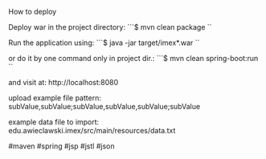 How to deploy

Deploy war in the project directory: ```$ mvn clean package ``

Run the application using: ```$ java -jar target/imex*.war ``

or do it by one command only in project dir.: ```$ mvn clean spring-boot:run ``

and visit at: http://localhost:8080

upload example file pattern: subValue,subValue;subValue,subValue,subValue;subValue

example data file to import: edu.awieclawski.imex/src/main/resources/data.txt


#maven #spring #jsp #jstl #json